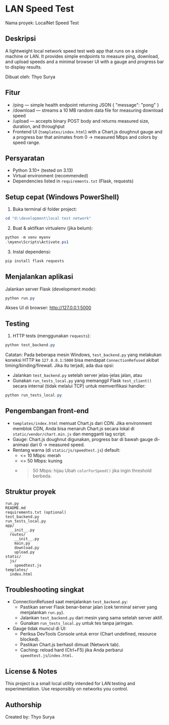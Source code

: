 # LAN Speed Test

Nama proyek: LocalNet Speed Test

Deskripsi
---------
A lightweight local network speed test web app that runs on a single machine or LAN. It provides simple endpoints to measure ping, download, and upload speeds and a minimal browser UI with a gauge and progress bar to display results.

Dibuat oleh: Thyo Surya

Fitur
------
- /ping — simple health endpoint returning JSON {
  "message": "pong"
}
- /download — streams a 10 MB random data file for measuring download speed
- /upload — accepts binary POST body and returns measured size, duration, and throughput
- Frontend UI (`templates/index.html`) with a Chart.js doughnut gauge and a progress bar that animates from 0 → measured Mbps and colors by speed range.

Persyaratan
-----------
- Python 3.10+ (tested on 3.13)
- Virtual environment (recommended)
- Dependencies listed in `requirements.txt` (Flask, requests)

Setup cepat (Windows PowerShell)
-------------------------------
1. Buka terminal di folder project:

```powershell
cd "d:\development\local test network"
```

2. Buat & aktifkan virtualenv (jika belum):

```powershell
python -m venv myenv
.\myenv\Scripts\Activate.ps1
```

3. Instal dependensi:

```powershell
pip install flask requests
```

Menjalankan aplikasi
--------------------
Jalankan server Flask (development mode):

```powershell
python run.py
```

Akses UI di browser: http://127.0.0.1:5000

Testing
-------
1. HTTP tests (menggunakan `requests`):

```powershell
python test_backend.py
```

Catatan: Pada beberapa mesin Windows, `test_backend.py` yang melakukan koneksi HTTP ke `127.0.0.1:5000` bisa mendapat `ConnectionRefused` akibat timing/binding/firewall. Jika itu terjadi, ada dua opsi:

- Jalankan `test_backend.py` setelah server jelas-jelas jalan, atau
- Gunakan `run_tests_local.py` yang memanggil Flask `test_client()` secara internal (tidak melalui TCP) untuk memverifikasi handler:

```powershell
python run_tests_local.py
```

Pengembangan front-end
----------------------
- `templates/index.html` memuat Chart.js dari CDN. Jika environment memblok CDN, Anda bisa menaruh Chart.js secara lokal di `static/vendor/chart.min.js` dan mengganti tag script.
- Gauge: Chart.js doughnut digunakan, progress bar di bawah gauge di-animasi dari 0 → measured speed.
- Rentang warna (di `static/js/speedtest.js`) default:
  - <= 10 Mbps: merah
  - <= 50 Mbps: kuning
  - > 50 Mbps: hijau
  Ubah `colorForSpeed()` jika ingin threshold berbeda.

Struktur proyek
----------------
```
run.py
README.md
requirements.txt (optional)
test_backend.py
run_tests_local.py
app/
  __init__.py
  routes/
    __init__.py
    main.py
    download.py
    upload.py
static/
  js/
    speedtest.js
templates/
  index.html
```

Troubleshooting singkat
----------------------
- ConnectionRefused saat menjalankan `test_backend.py`:
  - Pastikan server Flask benar-benar jalan (cek terminal server yang menjalankan `run.py`).
  - Jalankan `test_backend.py` dari mesin yang sama setelah server aktif.
  - Gunakan `run_tests_local.py` untuk tes tanpa jaringan.
- Gauge tidak muncul di UI:
  - Periksa DevTools Console untuk error (Chart undefined, resource blocked).
  - Pastikan Chart.js berhasil dimuat (Network tab).
  - Caching: reload hard (Ctrl+F5) jika Anda perbarui `speedtest.js`/`index.html`.

License & Notes
---------------
This project is a small local utility intended for LAN testing and experimentation. Use responsibly on networks you control.

Authorship
----------
Created by: Thyo Surya
